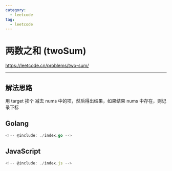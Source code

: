 ```yaml
---
category:
  - leetcode
tag:
  - leetcode
---
```


# 两数之和 (twoSum)

https://leetcode.cn/problems/two-sum/

---

## 解法思路

用 target 挨个 减去 nums 中的项，然后得出结果，如果结果 nums 中存在，则记录下标

## Golang

```go
<!-- @include: ./index.go -->
```

## JavaScript

```js
<!-- @include: ./index.js -->
```
